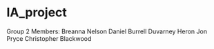 # IA_project
Group 2 Members:
Breanna Nelson
Daniel Burrell
Duvarney Heron
Jon Pryce
Christopher Blackwood

